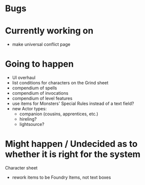 # Bugs

# Currently working on
- make universal conflict page

# Going to happen
 - UI overhaul
 - list conditions for characters on the Grind sheet
 - compendium of spells
 - compendium of invocations
 - compendium of level features
 - use items for Monsters' Special Rules instead of a text field?
 - new Actor types:
    - companion (cousins, apprentices, etc.)
    - hireling?
    - lightsource?

# Might happen / Undecided as to whether it is right for the system
Character sheet
 - rework items to be Foundry Items, not text boxes